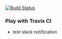 [![Build Status](https://travis-ci.org/a-vorobyev/play-with-travis.svg?branch=master)](https://travis-ci.org/a-vorobyev/play-with-travis)
### Play with Travis CI
- test slack notification
